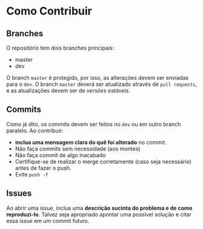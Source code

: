 # Como Contribuir

## Branches

O repositório tem dois branches principais:
- master
- dev

O branch `master` é protegido, por isso, as alterações devem ser enviadas para o `dev`. O branch `master` deverá ser atualizado através de `pull requests`, e as atualizações devem ser de _versões estáveis_.

## Commits

Como já dito, os commits devem ser feitos no `dev` ou em outro branch paralelo. Ao contribuir:

- **inclua uma mensagem clara do quê foi alterado** no commit.
- Não faça commits sem necessidade (aos montes)
- Não faça commit de algo inacabado
- Certifique-se de realizar o merge corretamente (caso seja necessário) antes de fazer o push.
- Evite `push -f`

## Issues

Ao abrir uma _issue_, inclua uma **descrição sucinta do problema e de como reproduzi-lo**. Talvez seja apropriado apontar uma possível solução e citar essa _issue_ em um commit futuro.
